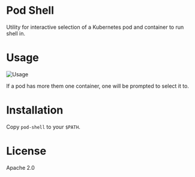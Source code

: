 # Pod Shell

Utility for interactive selection of a Kubernetes pod and container to run shell in.

# Usage

![Usage](doc/usage.png)

If a pod has more them one container, one will be prompted to select it to.

# Installation

Copy `pod-shell` to your `$PATH`.

# License

Apache 2.0
